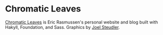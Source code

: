 Chromatic Leaves
================

[Chromatic Leaves](http://chromaticleaves.com) is Eric Rasmussen's personal
website and blog built with Hakyll, Foundation, and Sass. Graphics by [Joel
Steudler](http://joelsteudler.com/).
